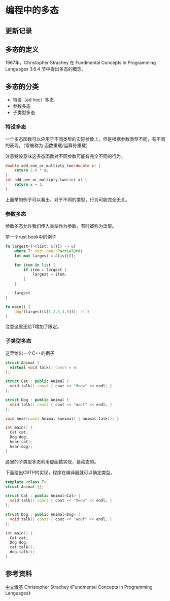 # 编程中的多态

## 更新记录

## 多态的定义

1967年，Christopher Strachey 在 Fundmental Concepts in Programming Languages 3.6.4 节中提出多态的概念。

## 多态的分类

- 特设（ad hoc）多态
- 参数多态
- 子类型多态

### 特设多态

一个多态函数可以应用于不同类型的实际参数上，但是根据参数类型不同，有不同的表现。（常被称为 函数重载/运算符重载）

注意特设意味这多态函数对不同参数可能有完全不同的行为。

```C++
double add_one_or_multiply_two(double x) {
    return 2.0 * x;
}
int add_one_or_multiply_two(int x) {
    return x + 1;
}
```

上面举的例子可以看出，对于不同的类型，行为可能完全无关。

### 参数多态

参数多态允许我们传入类型作为参数，有时被称为泛型。

举一个rust book中的例子

```rust
fn largest<T>(list: &[T]) -> &T
    where T: std::cmp::PartialOrd{
    let mut largest = &list[0];

    for item in list {
        if item > largest {
            largest = item;
        }
    }

    largest
}

fn main() {
    dbg!(largest(&[1,2,3,4,5])); // 5
}
```

注意这里还给T增加了限定。

### 子类型多态

这里给出一个C++的例子

```C++
struct Animal {
  virtual void talk() const = 0;
};

struct Cat : public Animal {
  void talk() const { cout << "Meow" << endl; }
};

struct Dog : public Animal {
  void talk() const { cout << "Woof" << endl; }
};

void hear(const Animal &animal) { animal.talk(); }

int main() {
  Cat cat;
  Dog dog;
  hear(cat);
  hear(dog);
}
```

这里的子类型多态利用虚函数实现，是动态的。

下面给出CRTP的实现，程序在编译器就可以确定类型。

```C++
template <class T>
struct Animal {};

struct Cat : public Animal<Cat> {
  void talk() const { cout << "Meow" << endl; }
};

struct Dog : public Animal<Dog> {
  void talk() const { cout << "Woof" << endl; }
};

int main() {
  Cat cat;
  Dog dog;
  cat.talk();
  dog.talk();
}
```

## 参考资料

[中文维基](https://zh.wikipedia.org/wiki/%E5%A4%9A%E6%80%81_(%E8%AE%A1%E7%AE%97%E6%9C%BA%E7%A7%91%E5%AD%A6))
Christopher Strachey 《Fundmental Concepts in Programming Languages》
